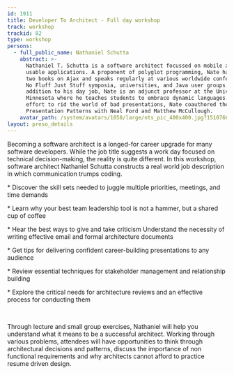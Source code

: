 ```yaml
---
id: 1911
title: Developer To Architect - Full day workshop
track: workshop
trackid: 82
type: workshop
persons:
  - full_public_name: Nathaniel Schutta
    abstract: >-
      Nathaniel T. Schutta is a software architect focussed on mobile and making
      usable applications. A proponent of polyglot programming, Nate has written
      two books on Ajax and speaks regularly at various worldwide conferences,
      No Fluff Just Stuff symposia, universities, and Java user groups. In
      addition to his day job, Nate is an adjunct professor at the University of
      Minnesota where he teaches students to embrace dynamic languages. In an
      effort to rid the world of bad presentations, Nate coauthored the book
      Presentation Patterns with Neal Ford and Matthew McCullough.
    avatar_path: /system/avatars/1058/large/nts_pic_400x400.jpg?1510766283
layout: preso_details
---
```



Becoming a software architect is a longed-for career upgrade for many software developers. While the job title suggests a work day focused on technical decision-making, the reality is quite different. In this workshop, software architect Nathaniel Schutta constructs a real world job description in which communication trumps coding.

\* Discover the skill sets needed to juggle multiple priorities, meetings, and time demands

\* Learn why your best team leadership tool is not a hammer, but a shared cup of coffee

\* Hear the best ways to give and take criticism Understand the necessity of writing effective email and formal architecture documents

\* Get tips for delivering confident career-building presentations to any audience

\* Review essential techniques for stakeholder management and relationship building

\* Explore the critical needs for architecture reviews and an effective process for conducting them

&nbsp;

Through lecture and small group exercises, Nathaniel will help you understand what it means to be a successful architect. Working through various problems, attendees will have opportunities to think through architectural decisions and patterns, discuss the importance of non functional requirements and why architects cannot afford to practice resume driven design.
